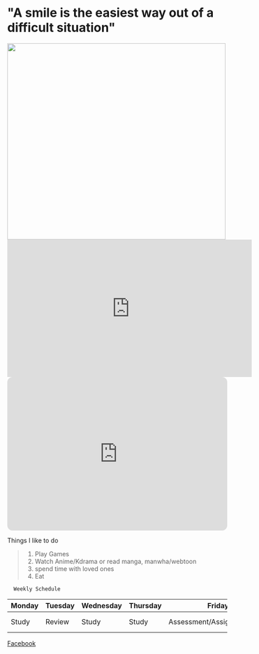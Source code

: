 # "A smile is the easiest way out of a difficult situation"

<img src="https://user-images.githubusercontent.com/95326401/212545652-5b1a9c0e-ca2d-46e4-a972-e3e83dfdcb38.png" width="500" height="450">
<iframe width="560" height="315" src="https://www.youtube.com/embed/k4V3Mo61fJM" title="YouTube video player" frameborder="0" allow="accelerometer; autoplay; clipboard-write; encrypted-media; gyroscope; picture-in-picture; web-share" allowfullscreen></iframe>

<iframe style="border-radius:12px" src="https://open.spotify.com/embed/playlist/0PEt4akqOOAw7N6Qwzx8Rc?utm_source=generator" width="100%" height="352" frameBorder="0" allowfullscreen="" allow="autoplay; clipboard-write; encrypted-media; fullscreen; picture-in-picture" loading="lazy"></iframe>

Things I like to do
>1. Play Games
>2. Watch Anime/Kdrama or read manga, manwha/webtoon
>3. spend time with loved ones
>4. Eat

      Weekly Schedule
      
      
| Monday | Tuesday | Wednesday | Thursday  | Friday | Saturday |Sunday |
| ------ | --------| --------  |-----------|--------|--------|--------|
|   Study |   Review  |     Study    |    Study  |    Assessment/Assignment/Quiz  | Me Time | Free time |


[Facebook](https://www.facebook.com/profile.php?id=100087993836473)

